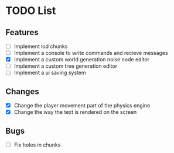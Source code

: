 # TODO List

## Features

- [ ] Implement lod chunks
- [ ] Implement a console to write commands and recieve messages
- [x] Implement a custom world generation noise node editor
- [ ] Implement a custom tree generation editor
- [ ] Implement a ui saving system

## Changes

- [x] Change the player movement part of the physics engine
- [x] Change the way the text is rendered on the screen

## Bugs

- [ ] Fix holes in chunks 